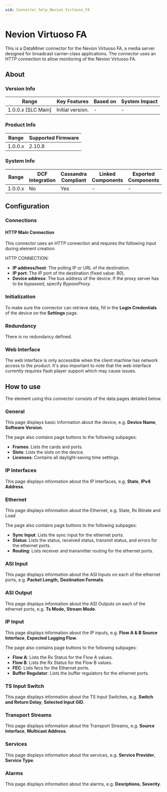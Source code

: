 ```yaml
---
uid: Connector_help_Nevion_Virtuoso_FA
---
```


# Nevion Virtuoso FA

This is a DataMiner connector for the Nevion Virtuoso FA, a media server designed for broadcast carrier-class applications. The connector uses an HTTP connection to allow monitoring of the Nevion Virtuoso FA.

## About

### Version Info

| Range                | Key Features     | Based on     | System Impact     |
|----------------------|------------------|--------------|-------------------|
| 1.0.0.x [SLC Main]   | Initial version. | -            | -                 |

### Product Info

| Range     | Supported Firmware     |
|-----------|------------------------|
| 1.0.0.x   | 2.10.8                 |

### System Info

| Range     | DCF Integration     | Cassandra Compliant     | Linked Components     | Exported Components     |
|-----------|---------------------|-------------------------|-----------------------|-------------------------|
| 1.0.0.x   | No                  | Yes                     | -                     | -                       |

## Configuration

### Connections

#### HTTP Main Connection

This connector uses an HTTP connection and requires the following input during element creation:

HTTP CONNECTION:

- **IP address/host**: The polling IP or URL of the destination.
- **IP port**: The IP port of the destination (fixed value: *80*).
- **Device address**: The bus address of the device. If the proxy server has to be bypassed, specify *BypassProxy*.

### Initialization

To make sure the connector can retrieve data, fill in the **Login Credentials** of the device on the **Settings** page.

### Redundancy

There is no redundancy defined.

### Web Interface

The web interface is only accessible when the client machine has network access to the product. It's also important to note that the web interface currently requires flash player support which may cause issues.

## How to use

The element using this connector consists of the data pages detailed below.

### General

This page displays basic information about the device, e.g. **Device Name**, **Software Version**.

The page also contains page buttons to the following subpages:

- **Frames**: Lists the cards and ports.
- **Slots**: Lists the slots on the device.
- **Licenses**: Contains all daylight-saving time settings.

### IP Interfaces

This page displays information about the IP Interfaces, e.g. **State**, **IPv4 Address**.

### Ethernet

This page displays information about the Ethernet, e.g. State, Rx Bitrate and Load

The page also contains page buttons to the following subpages:

- **Sync Input**: Lists the sync input for the ethernet ports.
- **Status**: Lists the status, received status, transmit status, and errors for the ethernet ports.
- **Routing**: Lists receiver and transmitter routing for the ethernet ports.

### ASI Input

This page displays information about the ASI Inputs on each of the ethernet ports, e.g. **Packet Length,** **Destination Formats**.

### ASI Output

This page displays information about the ASI Outputs on each of the ethernet ports, e.g. **Ts Mode,** **Stream Mode**.

### IP Input

This page displays information about the IP inputs, e.g. **Flow A & B Source Interface**, **Expected Lagging Flow**.

The page also contains page buttons to the following subpages:

- **Flow A**: Lists the Rx Status for the Flow A values.
- **Flow B**: Lists the Rx Status for the Flow B values.
- **FEC**: Lists fecs for the Ethernet ports.
- **Buffer Regulator**: Lists the buffer regulators for the ethernet ports.

### TS Input Switch

This page displays information about the TS Input Switches, e.g. **Switch and Return Delay**, **Selected Input GID**.

### Transport Streams

This page displays information about the Transport Streams, e.g. **Source Interface**, **Multicast Address**.

### Services

This page displays information about the services, e.g. **Service Provider**, **Service Type**.

### Alarms

This page displays information about the alarms, e.g. **Desriptions**, **Severity**.
